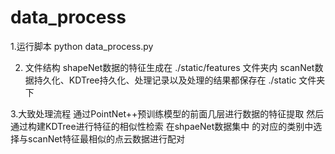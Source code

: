 # data_process


1.运行脚本
python data_process.py

2. 文件结构
shapeNet数据的特征生成在 ./static/features 文件夹内
scanNet数据持久化、KDTree持久化、处理记录以及处理的结果都保存在 ./static 文件夹下

3.大致处理流程
通过PointNet++预训练模型的前面几层进行数据的特征提取
然后通过构建KDTree进行特征的相似性检索  在shpaeNet数据集中
的对应的类别中选择与scanNet特征最相似的点云数据进行配对
